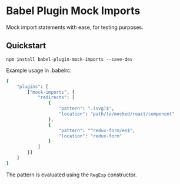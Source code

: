# Babel Plugin Mock Imports

Mock import statements with ease, for testing purposes.

## Quickstart

```
npm install babel-plugin-mock-imports --save-dev
```

Example usage in .babelrc:
```bash
{
	"plugins": [
		["mock-imports", {
			"redirects": [
				{
					"pattern": ".(svg)$",
					"location": "path/to/mocked/react/component"
				},
				{
					"pattern": "^redux-form/es$",
					"location": "redux-form"
				}
			]
		}]
	]
}
```

The pattern is evaluated using the `RegExp` constructor.
